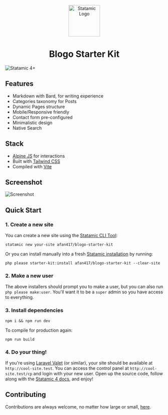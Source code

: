 <!-- statamic:hide --><p align="center"><img src="https://statamic.com/assets/branding/Statamic-Logo-Rad.png" width="100" alt="Statamic Logo" /></p>
<h1 align="center">
  Blogo Starter Kit
</h1>

![Statamic 4+](https://img.shields.io/badge/Statamic-4+-FF269E?style=for-the-badge&link=https://statamic.com)
<!-- /statamic:hide -->

## Features
- Markdown with Bard, for writing experience
- Categories taxonomy for Posts
- Dynamic Pages structure
- Mobile/Responsive friendly
- Contact form pre-configured
- Minimalistic design
- Native Search

## Stack
- [Alpine JS](https://alpinejs.dev) for interactions
- Built with [Tailwind CSS](https://tailwindcss.com)
- Compiled with [Vite](https://vitejs.dev)

## Screenshot

![Screenshot](https://i.imgur.com/6RKCC7Q.png)


## Quick Start

### 1. Create a new site

You can create a new site using the [Statamic CLI Tool](https://github.com/statamic/cli):

```
statamic new your-site afan417/blogo-starter-kit
```

Or you can install manually into a fresh [Statamic installation](https://statamic.dev/installation) by running:

```
php please starter-kit:install afan417/blogo-starter-kit --clear-site
```

### 2. Make a new user

The above installers should prompt you to make a user, but you can also run `php please make:user`. You'll want it to be a `super` admin so you have access to everything.

### 3. Install dependencies

```
npm i && npm run dev
```

To compile for production again:

```
npm run build
```

### 4. Do your thing!

If you're using [Laravel Valet](https://laravel.com/docs/valet) (or similar), your site should be available at `http://cool-site.test`. You can access the control panel at `http://cool-site.test/cp` and login with your new user. Open up the source code, follow along with the [Statamic 4 docs](https://statamic.dev), and enjoy!

## Contributing

Contributions are always welcome, no matter how large or small, [here](https://github.com/afan417/blogo-starter-kit).
